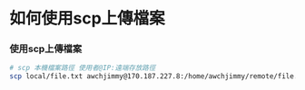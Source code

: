 # 如何使用scp上傳檔案

### 使用scp上傳檔案
```sh
# scp 本機檔案路徑 使用者@IP:遠端存放路徑
scp local/file.txt awchjimmy@170.187.227.8:/home/awchjimmy/remote/file.txt
```
